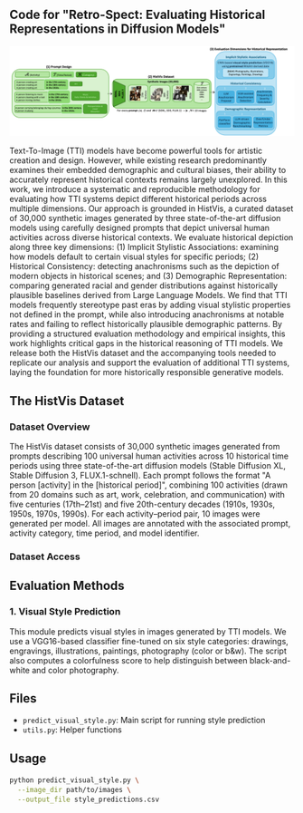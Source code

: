 ## Code for "Retro-Spect: Evaluating Historical Representations in Diffusion Models"

![Evaluation Methodology](./evalutation_methodology.png)

Text-To-Image (TTI) models have become powerful tools for artistic creation and design. However, while existing research predominantly examines their embedded demographic and cultural biases, their ability to accurately represent historical contexts remains largely unexplored. In this work, we introduce a systematic and reproducible methodology for evaluating how TTI systems depict different historical periods across multiple dimensions. Our approach is grounded in HistVis, a curated dataset of 30,000 synthetic images generated by three state-of-the-art diffusion models using carefully designed prompts that depict universal human activities across diverse historical contexts. We evaluate historical depiction along three key dimensions: (1) Implicit Stylistic Associations: examining how models default to certain visual styles for specific periods; 
(2) Historical Consistency: detecting anachronisms such as the depiction of modern objects in historical scenes; and (3) Demographic Representation: comparing generated racial and gender distributions against historically plausible baselines derived from Large Language Models. We find that TTI models frequently stereotype past eras by adding visual stylistic properties not defined in the prompt, while also introducing anachronisms at notable rates and failing to reflect historically plausible demographic patterns. By providing a structured evaluation methodology and empirical insights, this work highlights critical gaps in the historical reasoning of TTI models. We release both the HistVis dataset and the accompanying tools needed to replicate our analysis and support the evaluation of additional TTI systems, laying the foundation for more historically responsible generative models.


## The HistVis Dataset

### Dataset Overview
The HistVis dataset consists of 30,000 synthetic images generated from prompts describing 100 universal human activities across 10 historical time periods using three state-of-the-art diffusion models (Stable Diffusion XL, Stable Diffusion 3, FLUX.1-schnell). Each prompt follows the format "A person [activity] in the [historical period]", combining 100 activities (drawn from 20 domains such as art, work, celebration, and communication) with five centuries (17th–21st) and five 20th-century decades (1910s, 1930s, 1950s, 1970s, 1990s). For each activity–period pair, 10 images were generated per model. All images are annotated with the associated prompt, activity category, time period, and model identifier.






### Dataset Access

## Evaluation Methods

### 1. Visual Style Prediction

This module predicts visual styles in images generated by TTI models. We use a VGG16-based classifier fine-tuned on six style categories: drawings, engravings, illustrations, paintings, photography (color or b&w). The script also computes a colorfulness score to help distinguish between black-and-white and color photography.

## Files

- `predict_visual_style.py`: Main script for running style prediction
- `utils.py`: Helper functions


## Usage

```bash
python predict_visual_style.py \
  --image_dir path/to/images \
  --output_file style_predictions.csv
